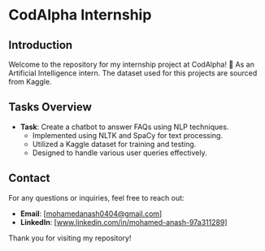 # CodAlpha Internship 

## Introduction
Welcome to the repository for my internship project at CodAlpha! 🚀 As an Artificial Intelligence intern. The dataset used for this projects are sourced from Kaggle.

## Tasks Overview
- **Task**: Create a chatbot to answer FAQs using NLP techniques.
  - Implemented using NLTK and SpaCy for text processing.
  - Utilized a Kaggle dataset for training and testing.
  - Designed to handle various user queries effectively.

## Contact
For any questions or inquiries, feel free to reach out:

- **Email**: [mohamedanash0404@gmail.com]
- **LinkedIn**: [www.linkedin.com/in/mohamed-anash-97a311289]

Thank you for visiting my repository!
